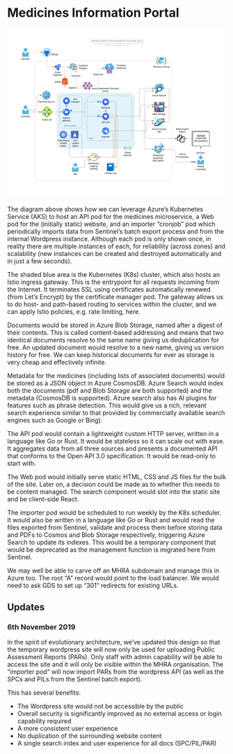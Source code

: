 # Medicines Information Portal

![](./docs/architecture.svg)

The diagram above shows how we can leverage Azure’s Kubernetes Service (AKS) to host an API pod for the medicines microservice, a Web pod for the (initially static) website, and an importer “cronjob” pod which periodically imports data from Sentinel’s batch export process and from the internal Wordpress instance. Although each pod is only shown once, in reality there are multiple instances of each, for reliability (across zones) and scalability (new instances can be created and destroyed automatically and in just a few seconds).

The shaded blue area is the Kubernetes (K8s) cluster, which also hosts an Istio ingress gateway. This is the entrypoint for all requests incoming from the Internet. It terminates SSL using certificates automatically renewed (from Let’s Encrypt) by the certificate manager pod. The gateway allows us to do host- and path-based routing to services within the cluster, and we can apply Istio policies, e.g. rate limiting, here.

Documents would be stored in Azure Blob Storage, named after a digest of their contents. This is called content-based addressing and means that two identical documents resolve to the same name giving us deduplication for free. An updated document would resolve to a new name, giving us version history for free. We can keep historical documents for ever as storage is very cheap and effectively infinite.

Metadata for the medicines (including lists of associated documents) would be stored as a JSON object in Azure CosmosDB. Azure Search would index both the documents (pdf and Blob Storage are both supported) and the metadata (CosmosDB is supported). Azure search also has AI plugins for features such as phrase detection. This would give us a rich, relevant search experience similar to that provided by commercially available search engines such as Google or Bing).

The API pod would contain a lightweight custom HTTP server, written in a language like Go or Rust. It would be stateless so it can scale out with ease. It aggregates data from all three sources and presents a documented API that conforms to the Open API 3.0 specification. It would be read-only to start with.

The Web pod would initially serve static HTML, CSS and JS files for the bulk of the site. Later on, a decision could be made as to whether this needs to be content managed. The search component would slot into the static site and be client-side React.

The importer pod would be scheduled to run weekly by the K8s scheduler. It would also be written in a language like Go or Rust and would read the files exported from Sentinel, validate and process them before storing data and PDFs to Cosmos and Blob Storage respectively, triggering Azure Search to update its indexes. This would be a temporary component that would be deprecated as the management function is migrated here from Sentinel.

We may well be able to carve off an MHRA subdomain and manage this in Azure too. The root “A” record would point to the load balancer. We would need to ask GDS to set up “301” redirects for existing URLs.

## Updates

### 6th November 2019

In the spirit of evolutionary architecture, we’ve updated this design so that the temporary wordpress site will now only be used for uploading Public Assessment Reports (PARs). Only staff with admin capability will be able to access the site and it will only be visible within the MHRA organisation. The “importer pod” will now import PARs from the wordpress API (as well as the SPCs and PILs from the Sentinel batch export).

This has several benefits:

- The Wordpress site would not be accessible by the public
- Overall security is significantly improved as no external access or login capability required
- A more consistent user experience
- No duplication of the surrounding website content
- A single search index and user experience for all docs (SPC/PIL/PAR)
